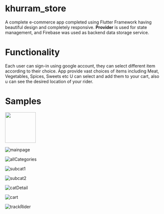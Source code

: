 # khurram_store

A complete e-commerce app completed using Flutter Framework having beautiful design and completely
responsive.
<b>Provider</b> is used for state management, and Firebase was used as backend data storage service.

# Functionality

Each user can sign-in using google account, they can select different item according to their
choice. App provide vast choices of items including Meat, Vegetables, Spices, Sweets etc U can
select and add them to your cart, also u can see the desired location of your rider.

# Samples

<img src="[assets/samples/mainpage.png](https://user-images.githubusercontent.com/114870123/219338484-273a46de-5a87-4385-9229-d51cf628004f.png)" width="100"/>


![mainpage](https://user-images.githubusercontent.com/114870123/219338484-273a46de-5a87-4385-9229-d51cf628004f.png)


![allCategories](https://user-images.githubusercontent.com/114870123/219338558-3b015b76-893f-454e-87e9-7840b5ba0bce.png)


![subcat1](https://user-images.githubusercontent.com/114870123/219338605-54333990-2049-4844-88d7-0416f3129c1a.png)


![subcat2](https://user-images.githubusercontent.com/114870123/219338623-98af4750-d3c8-4ec6-ae4c-e20b77c341c0.png)

![catDetail](https://user-images.githubusercontent.com/114870123/219338646-ee0272e6-7bbd-4a4f-8102-cbed878a5c2a.png)


![cart](https://user-images.githubusercontent.com/114870123/219338690-701a6fe5-0dc3-46c1-a83d-0ca6cd32c568.png)


![trackRider](https://user-images.githubusercontent.com/114870123/219338713-1580b5df-d00d-4aeb-aa60-a92a4af23b64.png)

